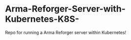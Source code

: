 # Arma-Reforger-Server-with-Kubernetes-K8S-
Repo for running a Arma Reforger server within Kubernetes! 
